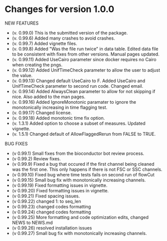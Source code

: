 # Changes for version 1.0.0

NEW FEATURES

- (v. 0.99.0) This is the submitted version of the package.
- (v. 0.99.6) Added many crashes to avoid crashes.
- (v. 0.99.7) Added vignette files.
- (v. 0.99.8) Added "Was the file run twice" in data table. Edited data file to be consistent with fixes from other versions. Manual pages updated.
- (v. 0.99.11) Added UseCairo parameter since docker requires no Cairo when creating the pngs.
- (v. 0.99.12) Added UnifTimeCheck parameter to allow the user to adjust the value.
- (v. 0.99.13) Changed default UseCairo to F. Added UseCairo and UnifTimeCheck parameter to second run code. Changed email.
- (v. 0.99.14) Added AlwaysClean parameter to allow for not skipping if nice. Also added to the man pages.
- (v. 0.99.16) Added IgnoreMonotonic paramater to ignore the monotonically increasing in time flagging test.
- (v. 0.99.17) Changed license.
- (v. 0.99.18) Added monotonic time fix option.
- (v. 1.3.1) Added option to choose a subset of measures. Updated vignette.
- (v. 1.5.1) Changed default of AllowFlaggedRerun from FALSE to TRUE.


BUG FIXES

- (v 0.99.1) Small fixes from the bioconductor bot review process.
- (v 0.99.2) Review fixes.
- (v 0.99.9) Fixed a bug that occured if the first channel being cleaned was the first one. This only happens if there is not FSC or SSC channels.
- (v 0.99.10) Fixed bug where time tests fails on second run of flowCut
- (v 0.99.15) Small bug fix with monotonically increasing channels.
- (v 0.99.19) Fixed formatting issues in vignette.
- (v 0.99.20) Fixed formatting issues in vignette.
- (v 0.99.21) Fixed spacing issues.
- (v 0.99.22) changed 1: to seq_len
- (v 0.99.23) changed codes formatting
- (v 0.99.24) changed codes formatting
- (v 0.99.25) More formatting and code optimization edits, changed NEWS to NEWS.md
- (v 0.99.26) resolved installation issues
- (v 0.99.27) Small bug fix with monotonically increasing channels.

